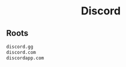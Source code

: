 


<h1 align="center">Discord</h1>  


## Roots


```html
discord.gg
discord.com
discordapp.com
```  

<br>
